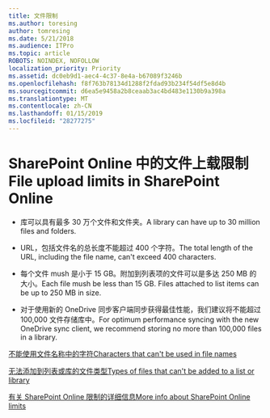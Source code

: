 ```yaml
---
title: 文件限制
ms.author: toresing
author: tomresing
ms.date: 5/21/2018
ms.audience: ITPro
ms.topic: article
ROBOTS: NOINDEX, NOFOLLOW
localization_priority: Priority
ms.assetid: dc0eb9d1-aec4-4c37-8e4a-b67089f3246b
ms.openlocfilehash: f8f763b78134d1288f2fdad93b234f54df5e8d4b
ms.sourcegitcommit: d6ea5e9458a2b8ceaab3ac4bd483e1130b9a398a
ms.translationtype: MT
ms.contentlocale: zh-CN
ms.lasthandoff: 01/15/2019
ms.locfileid: "28277275"
---
```

# <a name="file-upload-limits-in-sharepoint-online"></a><span data-ttu-id="38a76-102">SharePoint Online 中的文件上载限制</span><span class="sxs-lookup"><span data-stu-id="38a76-102">File upload limits in SharePoint Online</span></span>

- <span data-ttu-id="38a76-103">库可以具有最多 30 万个文件和文件夹。</span><span class="sxs-lookup"><span data-stu-id="38a76-103">A library can have up to 30 million files and folders.</span></span>
    
- <span data-ttu-id="38a76-104">URL，包括文件名的总长度不能超过 400 个字符。</span><span class="sxs-lookup"><span data-stu-id="38a76-104">The total length of the URL, including the file name, can't exceed 400 characters.</span></span>
    
- <span data-ttu-id="38a76-p101">每个文件 mush 是小于 15 GB。附加到列表项的文件可以是多达 250 MB 的大小。</span><span class="sxs-lookup"><span data-stu-id="38a76-p101">Each file mush be less than 15 GB. Files attached to list items can be up to 250 MB in size.</span></span>
    
- <span data-ttu-id="38a76-107">对于使用新的 OneDrive 同步客户端同步获得最佳性能，我们建议将不能超过 100,000 文件存储库中。</span><span class="sxs-lookup"><span data-stu-id="38a76-107">For optimum performance syncing with the new OneDrive sync client, we recommend storing no more than 100,000 files in a library.</span></span> 
    
[<span data-ttu-id="38a76-108">不能使用文件名称中的字符</span><span class="sxs-lookup"><span data-stu-id="38a76-108">Characters that can't be used in file names</span></span>](https://go.microsoft.com/fwlink/?linkid=866430)
  
[<span data-ttu-id="38a76-109">无法添加到列表或库的文件类型</span><span class="sxs-lookup"><span data-stu-id="38a76-109">Types of files that can't be added to a list or library</span></span>](https://go.microsoft.com/fwlink/?linkid=273757)
  
[<span data-ttu-id="38a76-110">有关 SharePoint Online 限制的详细信息</span><span class="sxs-lookup"><span data-stu-id="38a76-110">More info about SharePoint Online limits</span></span>](https://go.microsoft.com/fwlink/?linkid=271273)
  

